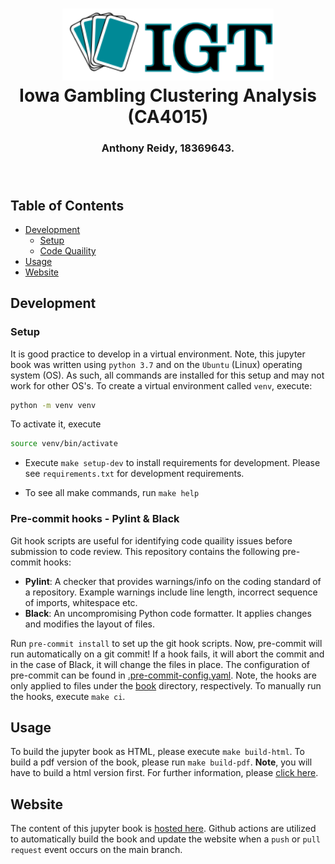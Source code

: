 <h1 align="center">
  <img alt="Iowa Gambling logo" src="./book/images/IGT-logo.png" height="115px" />
  <br/>
  Iowa Gambling Clustering Analysis (CA4015)
</h1>
<h3 align="center">
  Anthony Reidy, 18369643.
  <br/><br/><br/>
</h3>

## Table of Contents
- [Development](#development)
  - [Setup](#setup)
  - [Code Quaility](#pre-commit-hooks---pylint--black) 
- [Usage](#usage)
- [Website](#website)

## Development
### Setup 
It is good practice to develop in a virtual environment. Note, this jupyter book was written using `python 3.7` and on the `Ubuntu` (Linux) operating system (OS). As such, all commands are installed for this setup and may not work for other OS's. To create a virtual environment called `venv`, execute:
```bash
python -m venv venv
```
To activate it, execute
```bash
source venv/bin/activate
```

- Execute `make setup-dev` to install requirements for development. Please see `requirements.txt` for development requirements.

- To see all make commands, run `make help`

### Pre-commit hooks - Pylint & Black
Git hook scripts are useful for identifying code quaility issues before submission to code review. This repository contains the following pre-commit hooks:
- **Pylint**: A checker that provides warnings/info on the coding standard of a repository.  Example warnings include line length, incorrect sequence of imports, whitespace etc.
- **Black**: An uncompromising Python code formatter. It applies changes and modifies the layout of files.

Run `pre-commit install` to set up the git hook scripts. Now, pre-commit will run automatically on a git commit! If a hook fails, it will abort the commit and in the case of Black, it will change the files in place. The configuration of pre-commit can be found in [.pre-commit-config.yaml](.pre-commit-config.yaml). Note, the hooks are only applied to files under the [book](book) directory, respectively. To manually run the hooks, execute `make ci`.

## Usage
To build the jupyter book as HTML, please execute `make build-html`. To build a pdf version of the book, please run `make build-pdf`. **Note**, you will have to build a html version first. For further information, please [click here](https://jupyterbook.org/advanced/pdf.html?highlight=build%20pdf).

## Website
The content of this jupyter book is [hosted here](https://reidya3.github.io/CA4015_First_Assignment/Introduction.html). Github actions are utilized to automatically build the book and update the website when a `push` or `pull request` event occurs on the main branch.